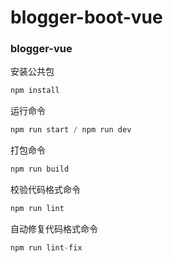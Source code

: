 # blogger-boot-vue

### blogger-vue

安装公共包

``` javascript
npm install
```

运行命令

``` javascript
npm run start / npm run dev
```

打包命令

``` javascript
npm run build
```

校验代码格式命令

``` javascript
npm run lint
```

自动修复代码格式命令

``` javascript
npm run lint-fix
```





